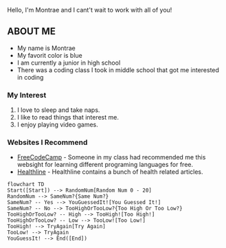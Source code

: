 Hello, I'm Montrae and I cant't wait to work with all of you!

## **ABOUT ME**

* My name is Montrae  
* My favorit color is blue  
* I am currently a junior in high school  
* There was a coding class I took in middle school that got me interested in coding  

### **My Interest**

1. I love to sleep and take naps.  
2. I like to read things that interest me.  
3. I enjoy playing video games.
     
### **Websites I Recommend**

- [FreeCodeCamp](https://www.freecodecamp.org/) - Someone in my class had recommended me this websight for learning different programing languages for free.  
- [Healthline](https://www.healthline.com/m) - Healthline contains a bunch of health related articles.  


```mermaid
flowchart TD
Start([Start]) --> RandomNum[Random Num 0 - 20]
RandomNum --> SameNum?{Same Num?}
SameNum? -- Yes --> YouGuessedIt![You Guessed It!]
SameNum? -- No --> TooHighOrTooLow?{Too High Or Too Low?}
TooHighOrTooLow? -- High --> TooHigh![Too High!]
TooHighOrTooLow? -- Low --> TooLow![Too Low!]
TooHigh! --> TryAgain[Try Again]
TooLow! --> TryAgain
YouGuessIt! --> End([End])
```
